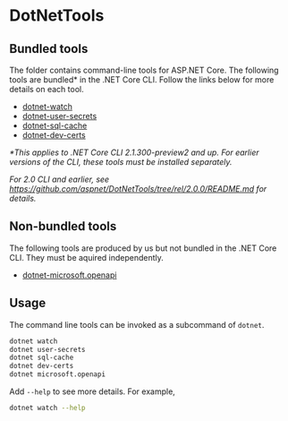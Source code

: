 # DotNetTools

## Bundled tools

The folder contains command-line tools for ASP.NET Core. The following tools are bundled* in the .NET Core CLI. Follow the links below for more details on each tool.

- [dotnet-watch](dotnet-watch/README.md)
- [dotnet-user-secrets](dotnet-user-secrets/README.md)
- [dotnet-sql-cache](dotnet-sql-cache/README.md)
- [dotnet-dev-certs](dotnet-dev-certs/README.md)

*\*This applies to .NET Core CLI 2.1.300-preview2 and up. For earlier versions of the CLI, these tools must be installed separately.*

*For 2.0 CLI and earlier, see <https://github.com/aspnet/DotNetTools/tree/rel/2.0.0/README.md> for details.*

## Non-bundled tools

The following tools are produced by us but not bundled in the .NET Core CLI. They must be aquired independently.

- [dotnet-microsoft.openapi](dotnet-microsoft.openapi/README.md)

## Usage

The command line tools can be invoked as a subcommand of `dotnet`.

```sh
dotnet watch
dotnet user-secrets
dotnet sql-cache
dotnet dev-certs
dotnet microsoft.openapi
```

Add `--help` to see more details. For example,

```sh
dotnet watch --help
```
